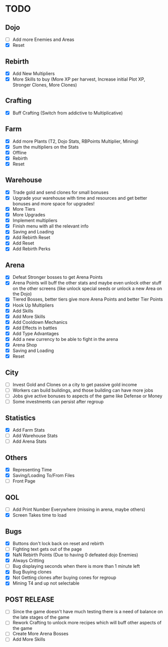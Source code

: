 # TODO

## Dojo

- [ ] Add more Enemies and Areas
- [X] Reset

## Rebirth

- [X] Add New Multipliers
- [X] More Skills to buy (More XP per harvest, Increase initial Plot XP, Stronger Clones, More Clones)

## Crafting

- [X] Buff Crafting (Switch from addictive to Multiplicative)

## Farm

- [X] Add more Plants (T2, Dojo Stats, RBPoints Multiplier, Mining)
- [X] Sum the multipliers on the Stats
- [X] Offline
- [X] Rebirth
- [X] Reset

## Warehouse

- [X] Trade gold and send clones for small bonuses
- [X] Upgrade your warehouse with time and resources and get better bonuses and more space for upgrades!
- [X] More Tiers
- [X] More Upgrades
- [X] Implement multipliers
- [X] Finish menu with all the relevant info
- [X] Saving and Loading
- [X] Add Rebirth Reset
- [X] Add Reset
- [X] Add Rebirth Perks

## Arena

- [X] Defeat Stronger bosses to get Arena Points
- [X] Arena Points will buff the other stats and maybe even unlock other stuff on the other screens (like unlock special seeds or unlock a new Area on the Dojo)
- [X] Tiered Bosses, better tiers give more Arena Points and better Tier Points
- [X] Hook Up Multipliers
- [X] Add Skills
- [X] Add More Skills
- [X] Add Cooldown Mechanics
- [X] Add Effects in battles
- [X] Add Type Advantages
- [X] Add a new currency to be able to fight in the arena
- [X] Arena Shop
- [X] Saving and Loading
- [X] Reset

## City

- [ ] Invest Gold and Clones on a city to get passive gold income
- [ ] Workers can build buildings, and those building can have more jobs
- [ ] Jobs give active bonuses to aspects of the game like Defense or Money
- [ ] Some investments can persist after regroup

## Statistics

- [X] Add Farm Stats
- [ ] Add Warehouse Stats
- [ ] Add Arena Stats

## Others

- [X] Representing Time
- [X] Saving/Loading To/From Files
- [ ] Front Page

## QOL

- [ ] Add Print Number Everywhere (missing in arena, maybe others)
- [X] Screen Takes time to load

## Bugs

- [X] Buttons don't lock back on reset and rebirth
- [ ] Fighting text gets out of the page
- [X] NaN Rebirth Points (Due to having 0 defeated dojo Enemies)
- [X] Always Critting
- [ ] Bug displaying seconds when there is more than 1 minute left
- [X] Bug Buying clones
- [X] Not Getting clones after buying cones for regroup
- [X] Mining T4 and up not selectable

## POST RELEASE

- [ ] Since the game doesn't have much testing there is a need of balance on the late stages of the game
- [ ] Rework Crafting to unlock more recipes which will buff other aspects of the game
- [ ] Create More Arena Bosses
- [ ] Add More Skills
